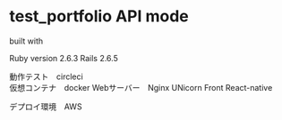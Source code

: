 
# test_portfolio    API mode

built with

Ruby version 2.6.3   Rails 2.6.5

動作テスト　circleci  
仮想コンテナ　docker Webサーバー　Nginx UNicorn
Front React-native 

デプロイ環境　AWS
